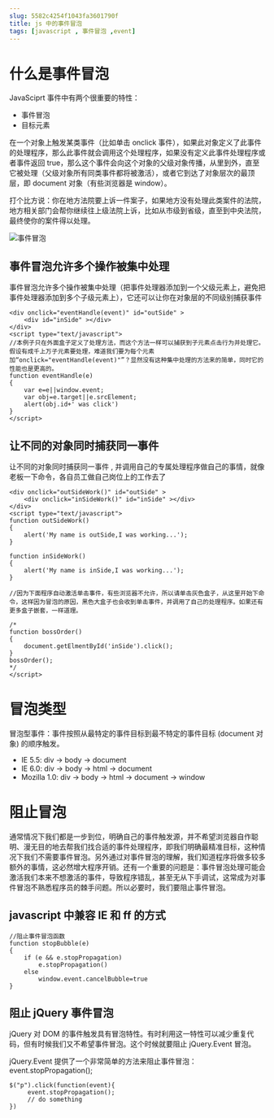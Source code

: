 ```yaml
---
slug: 5582c4254f1043fa3601790f
title: js 中的事件冒泡
tags: [javascript , 事件冒泡 ,event]
---
```


# 什么是事件冒泡

JavaSciprt 事件中有两个很重要的特性：
* 事件冒泡
* 目标元素

在一个对象上触发某类事件（比如单击 onclick 事件），如果此对象定义了此事件的处理程序，那么此事件就会调用这个处理程序，如果没有定义此事件处理程序或者事件返回 true，那么这个事件会向这个对象的父级对象传播，从里到外，直至它被处理（父级对象所有同类事件都将被激活），或者它到达了对象层次的最顶层，即 document 对象（有些浏览器是 window）。

打个比方说：你在地方法院要上诉一件案子，如果地方没有处理此类案件的法院，地方相关部门会帮你继续往上级法院上诉，比如从市级到省级，直至到中央法院，最终使你的案件得以处理。

 ![事件冒泡](https://static.gaoqixhb.com/FqqX6hh8ttvRY1oUbvqAh70IP-MA)

## 事件冒泡允许多个操作被集中处理
事件冒泡允许多个操作被集中处理（把事件处理器添加到一个父级元素上，避免把事件处理器添加到多个子级元素上），它还可以让你在对象层的不同级别捕获事件
```
<div onclick="eventHandle(event)" id="outSide" >
    <div id="inSide" ></div>
</div>
<script type="text/javascript">
//本例子只在外面盒子定义了处理方法，而这个方法一样可以捕获到子元素点击行为并处理它。假设有成千上万子元素要处理，难道我们要为每个元素加“onclick="eventHandle(event)"”？显然没有这种集中处理的方法来的简单，同时它的性能也是更高的。
function eventHandle(e)
{
    var e=e||window.event;
    var obj=e.target||e.srcElement;
    alert(obj.id+' was click')
}
</script>
```

## 让不同的对象同时捕获同一事件
让不同的对象同时捕获同一事件 , 并调用自己的专属处理程序做自己的事情，就像老板一下命令，各自员工做自己岗位上的工作去了
```
<div onclick="outSideWork()" id="outSide" >
    <div onclick="inSideWork()" id="inSide" ></div>
</div>
<script type="text/javascript">
function outSideWork()
{
    alert('My name is outSide,I was working...');
}

function inSideWork()
{
    alert('My name is inSide,I was working...');
}

//因为下面程序自动激活单击事件，有些浏览器不允许，所以请单击灰色盒子，从这里开始下命令，这样因为冒泡的原因，黑色大盒子也会收到单击事件，并调用了自己的处理程序。如果还有更多盒子嵌套，一样道理。

/*
function bossOrder()
{
    document.getElmentById('inSide').click();
}
bossOrder();
*/
</script>
```

# 冒泡类型
冒泡型事件：事件按照从最特定的事件目标到最不特定的事件目标 (document 对象) 的顺序触发。
* IE 5.5: div -> body -> document
* IE 6.0: div -> body -> html -> document
* Mozilla 1.0: div -> body -> html -> document -> window

# 阻止冒泡
通常情况下我们都是一步到位，明确自己的事件触发源，并不希望浏览器自作聪明、漫无目的地去帮我们找合适的事件处理程序，即我们明确最精准目标，这种情况下我们不需要事件冒泡。另外通过对事件冒泡的理解，我们知道程序将做多较多额外的事情，这必然增大程序开销。还有一个重要的问题是：事件冒泡处理可能会激活我们本来不想激活的事件，导致程序错乱，甚至无从下手调试，这常成为对事件冒泡不熟悉程序员的棘手问题。所以必要时，我们要阻止事件冒泡。

## javascript 中兼容 IE 和 ff 的方式
```
//阻止事件冒泡函数
function stopBubble(e)
{
    if (e && e.stopPropagation)
        e.stopPropagation()
    else
        window.event.cancelBubble=true
}
```

## 阻止 jQuery 事件冒泡
jQuery 对 DOM 的事件触发具有冒泡特性。有时利用这一特性可以减少重复代码，但有时候我们又不希望事件冒泡。这个时候就要阻止 jQuery.Event 冒泡。

jQuery.Event 提供了一个非常简单的方法来阻止事件冒泡：event.stopPropagation();
```
$("p").click(function(event){
     event.stopPropagation();
     // do something
})

```
